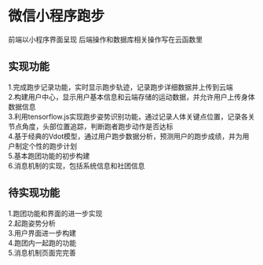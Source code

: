 # 微信小程序跑步
前端以小程序界面呈现
后端操作和数据库相关操作写在云函数里
## 实现功能
1.完成跑步记录功能，实时显示跑步轨迹，记录跑步详细数据并上传到云端<br>
2.构建用户中心，显示用户基本信息和云端存储的运动数据，并允许用户上传身体数据信息<br>
3.利用tensorflow.js实现跑步姿势识别功能，通过记录人体关键点位置，记录各关节点角度，头部位置追踪，判断跑者跑步动作是否达标<br>
4.基于经典的Vdot模型，通过用户跑步数据分析，预测用户的跑步成绩，并为用户制定个性的跑步计划<br>
5.基本跑团功能的初步构建<br>
6.消息机制的实现，包括系统信息和社团信息<br>
## 待实现功能
1.跑团功能和界面的进一步实现<br>
2.起跑姿势分析<br>
3.用户界面进一步构建<br>
4.跑团内一起跑的功能<br>
5.消息机制页面完完善<br>

